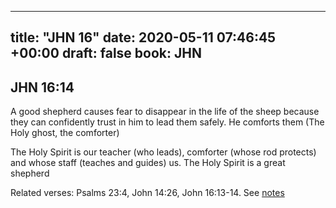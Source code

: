 
---
title: "JHN 16"
date: 2020-05-11 07:46:45 +00:00
draft: false
book: JHN
---

## JHN 16:14

A good shepherd causes fear to disappear in the life of the sheep because they can confidently trust in him to lead them safely. He comforts them (The Holy ghost, the comforter)

The Holy Spirit is our teacher (who leads), comforter (whose rod protects) and whose staff (teaches and guides) us. The Holy Spirit is a great shepherd

Related verses: Psalms 23:4, John 14:26, John 16:13-14. See [notes](https://my.bible.com/notes/3426974586389651574)

